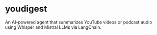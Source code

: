 # youdigest
An AI-powered agent that summarizes YouTube videos or podcast audio using Whisper and Mistral LLMs via LangChain.
